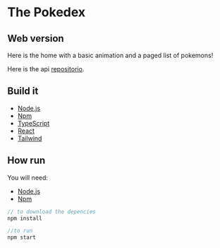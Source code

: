 # The Pokedex

## Web version

Here is the home with a basic animation and a paged list of pokemons!

Here is the api [repositorio](https://github.com/gabrielgustavoandrade/Pokedex-api).

## Build it

- [Node.js](https://github.com/nodejs/node)
- [Npm](https://github.com/npm/cli)
- [TypeScript](https://github.com/microsoft/TypeScript)
- [React](https://github.com/facebook/react)
- [Tailwind](https://github.com/tailwindlabs)

## How run

You will need:
- [Node.js](https://github.com/nodejs/node)
- [Npm](https://github.com/npm/cli)

```javascript
// to download the depencies
npm install

//to run
npm start

```
